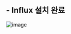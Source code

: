 ## - Influx 설치 완료
![image](https://github.com/user-attachments/assets/66b3b363-602d-4c53-8fbc-f6d829adcc50)
